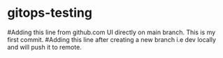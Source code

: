 # gitops-testing
#Adding this line from github.com UI directly on main branch. This is my first commit.
#Adding this line after creating a new branch i.e dev locally and will push it to remote.
